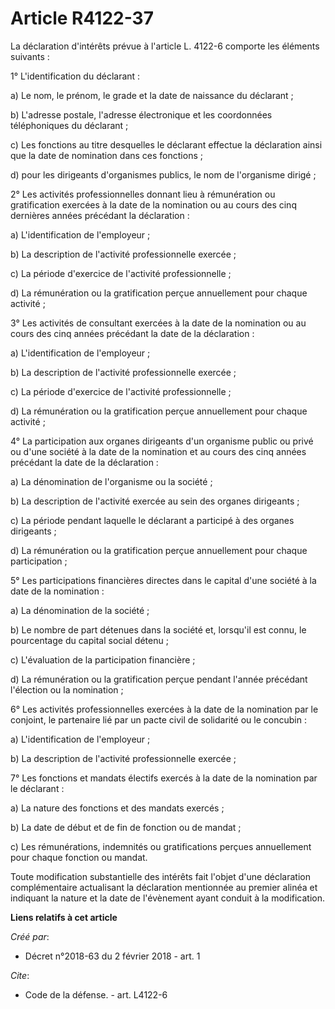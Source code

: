 # Article R4122-37

La déclaration d'intérêts prévue à l'article L. 4122-6 comporte les éléments suivants : 

1° L'identification du déclarant : 

a) Le nom, le prénom, le grade et la date de naissance du déclarant ; 

b) L'adresse postale, l'adresse électronique et les coordonnées téléphoniques du déclarant ; 

c) Les fonctions au titre desquelles le déclarant effectue la déclaration ainsi que la date de nomination dans ces
fonctions ; 

d) pour les dirigeants d'organismes publics, le nom de l'organisme dirigé ; 

2° Les activités professionnelles donnant lieu à rémunération ou gratification exercées à la date de la nomination ou au
cours des cinq dernières années précédant la déclaration : 

a) L'identification de l'employeur ; 

b) La description de l'activité professionnelle exercée ; 

c) La période d'exercice de l'activité professionnelle ; 

d) La rémunération ou la gratification perçue annuellement pour chaque activité ; 

3° Les activités de consultant exercées à la date de la nomination ou au cours des cinq années précédant la date de la
déclaration : 

a) L'identification de l'employeur ; 

b) La description de l'activité professionnelle exercée ; 

c) La période d'exercice de l'activité professionnelle ; 

d) La rémunération ou la gratification perçue annuellement pour chaque activité ; 

4° La participation aux organes dirigeants d'un organisme public ou privé ou d'une société à la date de la nomination et au
cours des cinq années précédant la date de la déclaration : 

a) La dénomination de l'organisme ou la société ; 

b) La description de l'activité exercée au sein des organes dirigeants ; 

c) La période pendant laquelle le déclarant a participé à des organes dirigeants ; 

d) La rémunération ou la gratification perçue annuellement pour chaque participation ; 

5° Les participations financières directes dans le capital d'une société à la date de la nomination : 

a) La dénomination de la société ; 

b) Le nombre de part détenues dans la société et, lorsqu'il est connu, le pourcentage du capital social détenu ; 

c) L'évaluation de la participation financière ; 

d) La rémunération ou la gratification perçue pendant l'année précédant l'élection ou la nomination ; 

6° Les activités professionnelles exercées à la date de la nomination par le conjoint, le partenaire lié par un pacte civil
de solidarité ou le concubin : 

a) L'identification de l'employeur ; 

b) La description de l'activité professionnelle exercée ; 

7° Les fonctions et mandats électifs exercés à la date de la nomination par le déclarant : 

a) La nature des fonctions et des mandats exercés ; 

b) La date de début et de fin de fonction ou de mandat ; 

c) Les rémunérations, indemnités ou gratifications perçues annuellement pour chaque fonction ou mandat. 

Toute modification substantielle des intérêts fait l'objet d'une déclaration complémentaire actualisant la déclaration
mentionnée au premier alinéa et indiquant la nature et la date de l'évènement ayant conduit à la modification.

**Liens relatifs à cet article**

_Créé par_:

  - Décret n°2018-63 du 2 février 2018 - art. 1

_Cite_:

  - Code de la défense. - art. L4122-6
